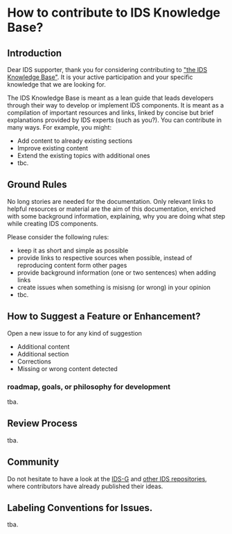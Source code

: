 # How to contribute to IDS Knowledge Base?
## Introduction
Dear IDS supporter, thank you for considering contributing to ["the IDS Knowledge Base"](https://github.com/International-Data-Spaces-Association/idsa/tree/main/documentation/README.md). It is your active participation and your specific knowledge that we are looking for.

The IDS Knowledge Base is meant as a lean guide that leads developers through their way to develop or implement IDS components. 
It is meant as a compilation of important resources and links, linked by concise but brief explanations provided by IDS experts (such as you?).
You can contribute in many ways. For example, you might: 
- Add content to already existing sections
- Improve existing content
- Extend the existing topics with additional ones
- tbc.
## Ground Rules
No long stories are needed for the documentation. Only relevant links to helpful resources or material are the aim of this documentation, enriched with some background information, explaining, why you are doing what step while creating IDS components. 

Please consider the following rules:
- keep it as short and simple as possible
- provide links to respective sources when possible, instead of reproducing content form other pages
- provide background information (one or two sentences) when adding links
- create issues when something is misisng (or wrong) in your opinion
- tbc.
## How to Suggest a Feature or Enhancement?
Open a new issue to for any kind of suggestion
- Additional content
- Additional section
- Corrections
- Missing or wrong content detected
### roadmap, goals, or philosophy for development
tba.
## Review Process
tba.
## Community
Do not hesitate to have a look at the [IDS-G](https://github.com/International-Data-Spaces-Association/IDS-G) and [other IDS repositories](https://github.com/International-Data-Spaces-Association), where contributors have already published their ideas.
## Labeling Conventions for Issues.
tba.
